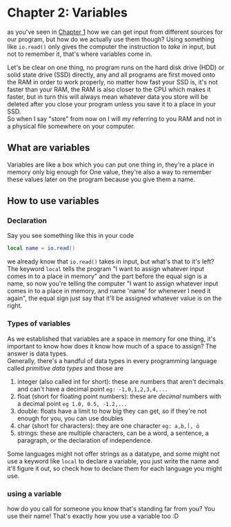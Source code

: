 # Chapter 2: Variables  
as you've seen in [Chapter 1](./chapter_1.md) how we can get input from different sources for our program, but how do we actually use them though? Using something like `io.read()` only gives the computer the instruction to *take in* input, but not to remember it, that's where variables come in.  

Let's be clear on one thing, no program runs on the hard disk drive (HDD) or solid state drive (SSD) directly, any and all programs are first moved onto the RAM in order to work properly, no matter how fast your SSD is, it's not faster than your RAM, the RAM is also closer to the CPU which makes it faster, but in turn this will always mean whatever data you store will be deleted after you close your program unless you save it to a place in your SSD.  
So when I say "store" from now on I will my referring to you RAM and not in a physical file somewhere on your computer.  

## What are variables  
Variables are like a box which you can put one thing in, they're a place in memory only big enough for One value, they're also a way to remember these values later on the program because you  give them a name.  

## How to use variables

### Declaration  
Say you see something like this in your code
```lua
local name = io.read()
```
we already know that `io.read()` takes in input, but what's that to it's left? The keyword `local` tells the program "I want to assign whatever input comes in to a place in memory" and the part before the equal sign is a name, so now you're telling the computer "I want to assign whatever input comes in to a place in memory, and name 'name' for whenever I need it again", the equal sign just say that it'll be assigned whatever value is on the right.  

### Types of variables
As we established that variables are a space in memory for one thing, it's important to know how does it know how much of a space to assign? The answer is data types.  
Generally, there's a handful of data types in every programming language called *primitive data types* and those are
1. integer (also called int for short): these are numbers that aren't decimals and can't have a decimal point `eg: -1,0,1,2,3,4,...`
2. float (short for floating point numbers): these are *decimal* numbers with a decimal point `eg 1.0, 0.5, -1.2,...`
3. double: floats have a limit to how big they can get, so if they're not enough for you, you can use doubles
4. char (short for characters): they are one character `eg: a,b,أ, ö`
5. strings: these are multiple characters, can be a word, a sentence, a paragraph, or the declaration of independence.

Some languages might not offer strings as a datatype, and some might not use a keyword like `local` to declare a variable, you just write the name and it'll figure it out, so check how to declare them for each language you might use.

### using a variable
how do you call for someone you know that's standing far from you? You use their name! That's exactly how you use a variable too :D  
